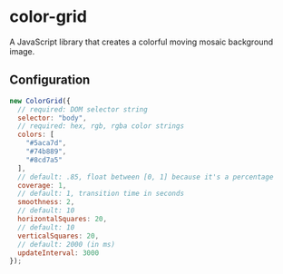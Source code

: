 # color-grid
A JavaScript library that creates a colorful moving mosaic background image.

## Configuration
```js
new ColorGrid({
  // required: DOM selector string
  selector: "body",
  // required: hex, rgb, rgba color strings
  colors: [
    "#5aca7d",
    "#74b889",
    "#8cd7a5"
  ],
  // default: .85, float between [0, 1] because it's a percentage
  coverage: 1,
  // default: 1, transition time in seconds
  smoothness: 2,
  // default: 10
  horizontalSquares: 20,
  // default: 10
  verticalSquares: 20,
  // default: 2000 (in ms)
  updateInterval: 3000
});
```
